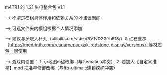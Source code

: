 m4TR1 的 1.21 生电整合包 v1.1

--> 不清楚模组具体作用和依赖关系的 不建议删除

--> 可选文件夹内模组根据个人情况添加

--> 建议与护眼大补丸（bilibili.com/video/BV1vD2GYnEf8/）& 红石显示（https://modrinth.com/resourcepack/xk-redstone-display/versions）等材质包一同使用

--> 游戏内设置：
	1. 小地图m键改绑（与litematica冲突）
	2. 若加入【自定义准星】mod 把准星修键改绑（与ftb-ultimate连锁挖矿冲突）
